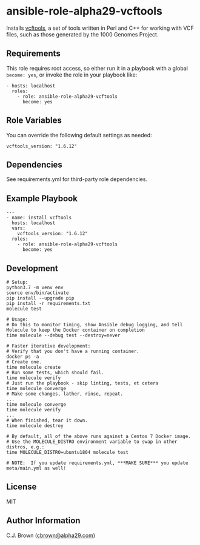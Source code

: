 ansible-role-alpha29-vcftools
=========

Installs [vcftools](https://vcftools.github.io/), a set of tools written in Perl and C++ for working with VCF files, such as those generated by the 1000 Genomes Project.

Requirements
------------

This role requires root access, so either run it in a playbook with a global `become: yes`, or invoke the role in your playbook like:

    - hosts: localhost
      roles:
        - role: ansible-role-alpha29-vcftools
          become: yes

Role Variables
--------------

You can override the following default settings as needed:
```
vcftools_version: "1.6.12"
```

Dependencies
------------

See requirements.yml for third-party role dependencies.


Example Playbook
----------------
```
---
- name: install vcftools
  hosts: localhost
  vars:
    vcftools_version: "1.6.12"
  roles:
    - role: ansible-role-alpha29-vcftools
      become: yes
```

Development
------------
```
# Setup:
python3.7 -m venv env
source env/bin/activate
pip install --upgrade pip
pip install -r requirements.txt
molecule test

# Usage:
# Do this to monitor timing, show Ansible debug logging, and tell Molecule to keep the Docker container on completion
time molecule --debug test --destroy=never

# Faster iterative development:
# Verify that you don't have a running container.
docker ps -a
# Create one.
time molecule create
# Run some tests, which should fail.
time molecule verify
# Just run the playbook - skip linting, tests, et cetera
time molecule converge
# Make some changes, lather, rinse, repeat.
...
time molecule converge
time molecule verify
...
# When finished, tear it down.
time molecule destroy

# By default, all of the above runs against a Centos 7 Docker image.  
# Use the MOLECULE_DISTRO environment variable to swap in other distros, e.g.: 
time MOLECULE_DISTRO=ubuntu1804 molecule test

# NOTE:  If you update requirements.yml, ***MAKE SURE*** you update meta/main.yml as well!
```

License
-------

MIT

Author Information
------------------

C.J. Brown (cbrown@alpha29.com)
